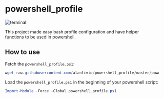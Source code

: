 # powershell_profile

![terminal](https://upload.wikimedia.org/wikipedia/commons/a/af/PowerShell_Core_6.0_icon.png)

This project made easy bash profile configuration and have helper functions to be used in powershell.

## How to use

Fetch the  `powershell_profile.ps1`:
```powershell
wget raw.githubusercontent.com/alanlivio/powershell_profile/master/powershell_profile.ps1
```

Load the `powershell_profile.ps1` in the beginning of your powershell script:
```powershell
Import-Module -Force -Global powershell_profile.ps1
```

